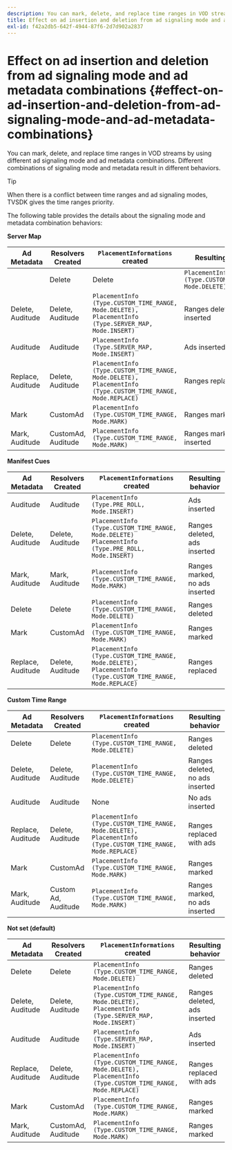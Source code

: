```yaml
---
description: You can mark, delete, and replace time ranges in VOD streams by using different ad signaling mode and ad metadata combinations. Different combinations of signaling mode and metadata result in different behaviors.
title: Effect on ad insertion and deletion from ad signaling mode and ad metadata combinations
exl-id: f42a2db5-642f-4944-87f6-2d7d902a2837
---
```

# Effect on ad insertion and deletion from ad signaling mode and ad metadata combinations {#effect-on-ad-insertion-and-deletion-from-ad-signaling-mode-and-ad-metadata-combinations}

You can mark, delete, and replace time ranges in VOD streams by using different ad signaling mode and ad metadata combinations. Different combinations of signaling mode and metadata result in different behaviors.

>[!TIP]
>
>When there is a conflict between time ranges and ad signaling modes, TVSDK gives the time ranges priority.

The following table provides the details about the signaling mode and metadata combination behaviors: 

**Server Map**

| **Ad Metadata** | **Resolvers Created** |**`PlacementInformations` created** | **Resulting behavior** |
|--- |--- |--- |--- |
||Delete|Delete|`PlacementInfo (Type.CUSTOM_TIME_RANGE, Mode.DELETE)`|Ranges deleted|
|Delete, Auditude|Delete, Auditude|`PlacementInfo (Type.CUSTOM_TIME_RANGE, Mode.DELETE),` <br>`PlacementInfo (Type.SERVER_MAP, Mode.INSERT)`|Ranges deleted, Ads inserted|
|Auditude|Auditude|`PlacementInfo (Type.SERVER_MAP, Mode.INSERT)`|Ads inserted|
|Replace, Auditude|Delete, Auditude|`PlacementInfo (Type.CUSTOM_TIME_RANGE, Mode.DELETE), PlacementInfo (Type.CUSTOM_TIME_RANGE, Mode.REPLACE)`|Ranges replaced|
|Mark|CustomAd|`PlacementInfo (Type.CUSTOM_TIME_RANGE, Mode.MARK)`|Ranges marked|
|Mark, Auditude|CustomAd, Auditude|`PlacementInfo (Type.CUSTOM_TIME_RANGE, Mode.MARK)`|Ranges marked, no ads inserted|

**Manifest Cues**

| Ad Metadata | Resolvers Created |`PlacementInformations` created | Resulting behavior |
|--- |--- |--- |--- |
|Auditude|Auditude|`PlacementInfo (Type.PRE_ROLL, Mode.INSERT)`|Ads inserted|
|Delete, Auditude|Delete, Auditude|`PlacementInfo (Type.CUSTOM_TIME_RANGE, Mode.DELETE)`<br>`PlacementInfo (Type.PRE_ROLL, Mode.INSERT)`|Ranges deleted, ads inserted|
|Mark, Auditude|Mark, Auditude|`PlacementInfo (Type.CUSTOM_TIME_RANGE, Mode.MARK)`|Ranges marked, no ads inserted|
|Delete|Delete|`PlacementInfo (Type.CUSTOM_TIME_RANGE, Mode.DELETE)`|Ranges deleted|
|Mark|CustomAd|`PlacementInfo (Type.CUSTOM_TIME_RANGE, Mode.MARK)`|Ranges marked|
|Replace, Auditude|Delete, Auditude|`PlacementInfo (Type.CUSTOM_TIME_RANGE, Mode.DELETE), PlacementInfo (Type.CUSTOM_TIME_RANGE, Mode.REPLACE)`|Ranges replaced|

**Custom Time Range**

| Ad Metadata | Resolvers Created |`PlacementInformations` created | Resulting behavior |
|--- |--- |--- |--- |
|Delete|Delete|`PlacementInfo (Type.CUSTOM_TIME_RANGE, Mode.DELETE)`|Ranges deleted|
|Delete, Auditude|Delete, Auditude|`PlacementInfo (Type.CUSTOM_TIME_RANGE, Mode.DELETE)`|Ranges deleted, no ads inserted|
|Auditude|Auditude|None|No ads inserted|
|Replace, Auditude|Delete, Auditude|`PlacementInfo (Type.CUSTOM_TIME_RANGE, Mode.DELETE), PlacementInfo (Type.CUSTOM_TIME_RANGE, Mode.REPLACE)`|Ranges replaced with ads|
|Mark|CustomAd|`PlacementInfo (Type.CUSTOM_TIME_RANGE, Mode.MARK)`|Ranges marked|
|Mark, Auditude|Custom Ad, Auditude|`PlacementInfo (Type.CUSTOM_TIME_RANGE, Mode.MARK)`|Ranges marked, no ads inserted|

**Not set (default)**

| Ad Metadata | Resolvers Created |`PlacementInformations` created | Resulting behavior |
|--- |--- |--- |--- |
|Delete|Delete|`PlacementInfo (Type.CUSTOM_TIME_RANGE, Mode.DELETE)`|Ranges deleted|
|Delete, Auditude|Delete, Auditude|`PlacementInfo (Type.CUSTOM_TIME_RANGE, Mode.DELETE), PlacementInfo (Type.SERVER_MAP, Mode.INSERT)`|Ranges deleted, ads inserted|
|Auditude|Auditude|`PlacementInfo (Type.SERVER_MAP, Mode.INSERT)`|Ads inserted|
|Replace, Auditude|Delete, Auditude|`PlacementInfo (Type.CUSTOM_TIME_RANGE, Mode.DELETE), PlacementInfo (Type.CUSTOM_TIME_RANGE, Mode.REPLACE)`|Ranges replaced with ads|
|Mark|CustomAd|`PlacementInfo (Type.CUSTOM_TIME_RANGE, Mode.MARK)`|Ranges marked|
|Mark, Auditude|CustomAd, Auditude|`PlacementInfo (Type.CUSTOM_TIME_RANGE, Mode.MARK)`|Ranges marked|
